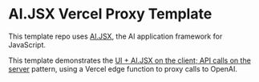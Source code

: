 # AI.JSX Vercel Proxy Template
This template repo uses [AI.JSX](https://github.com/fixie-ai/ai-jsx), the AI application framework for JavaScript.

This template demonstrates the [UI + AI.JSX on the client; API calls on the server](https://docs.ai-jsx.com/guides/architecture#ui--aijsx-on-the-client-api-calls-on-the-server) pattern, using a Vercel edge function to proxy calls to OpenAI.
